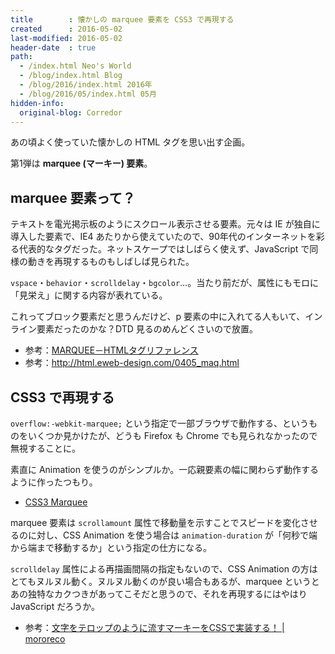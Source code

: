 ```yaml
---
title        : 懐かしの marquee 要素を CSS3 で再現する
created      : 2016-05-02
last-modified: 2016-05-02
header-date  : true
path:
  - /index.html Neo's World
  - /blog/index.html Blog
  - /blog/2016/index.html 2016年
  - /blog/2016/05/index.html 05月
hidden-info:
  original-blog: Corredor
---
```


あの頃よく使っていた懐かしの HTML タグを思い出す企画。

第1弾は __marquee (マーキー) 要素__。

## marquee 要素って？

テキストを電光掲示板のようにスクロール表示させる要素。元々は IE が独自に導入した要素で、IE4 あたりから使えていたので、90年代のインターネットを彩る代表的なタグだった。ネットスケープではしばらく使えず、JavaScript で同様の動きを再現するものもしばしば見られた。

`vspace`・`behavior`・`scrolldelay`・`bgcolor`…。当たり前だが、属性にもモロに「見栄え」に関する内容が表れている。

これってブロック要素だと思うんだけど、p 要素の中に入れてる人もいて、インライン要素だったのかな？DTD 見るのめんどくさいので放置。

- 参考：[MARQUEE－HTMLタグリファレンス](http://www.htmq.com/html/marquee.shtml)
- 参考：<http://html.eweb-design.com/0405_maq.html>

## CSS3 で再現する

`overflow:-webkit-marquee;` という指定で一部ブラウザで動作する、というものをいくつか見かけたが、どうも Firefox も Chrome でも見られなかったので無視することに。

素直に Animation を使うのがシンプルか。一応親要素の幅に関わらず動作するように作ったつもり。

- [CSS3 Marquee](http://codepen.io/Neos21/pen/PNXYgb/)

marquee 要素は `scrollamount` 属性で移動量を示すことでスピードを変化させるのに対し、CSS Animation を使う場合は `animation-duration` が「何秒で端から端まで移動するか」という指定の仕方になる。

`scrolldelay` 属性による再描画間隔の指定もないので、CSS Animation の方はとてもヌルヌル動く。ヌルヌル動くのが良い場合もあるが、marquee というとあの独特なカクつきがあってこそだと思うので、それを再現するにはやはり JavaScript だろうか。

- 参考：[文字をテロップのように流すマーキーをCSSで実装する！ | mororeco](http://morobrand.net/mororeco/css/marquee/)
